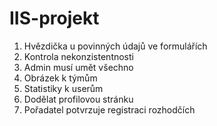 # IIS-projekt

1) Hvězdička u povinných údajů ve formulářích
4) Kontrola nekonzistentnosti
5) Admin musí umět všechno
7) Obrázek k týmům
8) Statistiky k userům
9) Dodělat profilovou stránku
10) Pořadatel potvrzuje registraci rozhodčích

